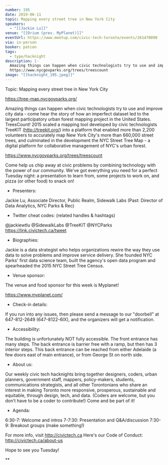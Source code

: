 ```yaml
---
number: 195
date: 2019-06-11
topic: Mapping every street tree in New York City
speakers:
  - "[[Jackie Lu]]"
venue: "[[Orium (prev. MyPlanet)]]"
eventUrl: https://www.meetup.com/civic-tech-toronto/events/261470090
via: in-person
booker: patcon
tags:
  - type/hacknight
description: |-
  Amazing things can happen when civic technologists try to use and improve city data - come hear the story of how an imperfect dataset led to the largest participatory urban forest mapping project in the United States. TreesCount! 2015 scaled a mapping tool developed by civic technologists TreeKIT (http://treekit.org/) into a platform that enabled more than 2,200 volunteers to accurately map New York City's more than 660,000 street trees, and culminated in the development the NYC Street Tree Map - a digital platform for collaborative management of NYC's urban forest.
  https://www.nycgovparks.org/trees/treescount
image: "[[hacknight_195.jpeg]]"
---
```


Topic: Mapping every street tree in New York City

https://tree-map.nycgovparks.org/

Amazing things can happen when civic technologists try to use and improve city data - come hear the story of how an imperfect dataset led to the largest participatory urban forest mapping project in the United States. TreesCount! 2015 scaled a mapping tool developed by civic technologists TreeKIT (http://treekit.org/) into a platform that enabled more than 2,200 volunteers to accurately map New York City's more than 660,000 street trees, and culminated in the development the NYC Street Tree Map - a digital platform for collaborative management of NYC's urban forest.

https://www.nycgovparks.org/trees/treescount

Come help us chip away at civic problems by combining technology with the power of our community. We've got everything you need for a perfect Tuesday night: a presentation to learn from, some projects to work on, and pizza (or other food) to snack on!

+ Presenters:

Jackie Lu, Associate Director, Public Realm, Sidewalk Labs (Past: Director of Data Analytics, NYC Parks & Rec)

+ Twitter cheat codes: (related handles & hashtags)

@jackiewtlu @SidewalkLabs @TreeKIT @NYCParks
https://link.civictech.ca/tweet

+ Biographies:

Jackie is a data strategist who helps organizations rewire the way they use data to solve problems and improve service delivery. She founded NYC Parks' first data science team, built the agency's open data program and spearheaded the 2015 NYC Street Tree Census.

+ Venue sponsor:

The venue and food sponsor for this week is Myplanet!

https://www.myplanet.com/

+ Check-in details:

If you run into any issues, then please send a message to our "doorbell" at 647-812-2649 (647-8122-6IX), and the organizers will get a notification.

+ Accessibility:

The building is unfortunately NOT fully accessible. The front entrance has many steps. The back entrance is barrier free with a ramp, but then has 3 interior steps. This back entrance can be reached from either Adelaide (a few doors east of main entrance), or from George St on north side.

+ About us:

Our weekly civic tech hacknights bring together designers, coders, urban planners, government staff, mappers, policy-makers, students, communications strategists, and all other Torontonians who share an interest in making Toronto more responsive, prosperous, sustainable and equitable, through design, tech, and data. (Coders are welcome, but you don’t have to be a coder to contribute!) Come and be part of it!

+ Agenda:

6:30-7: Welcome and intros
7-7:30: Presentation and Q&A/discussion
7:30-9: Breakout groups (make something!)

For more info, visit http://civictech.ca
Here's our Code of Conduct: http://civictech.ca/about-us

Hope to see you Tuesday!

**